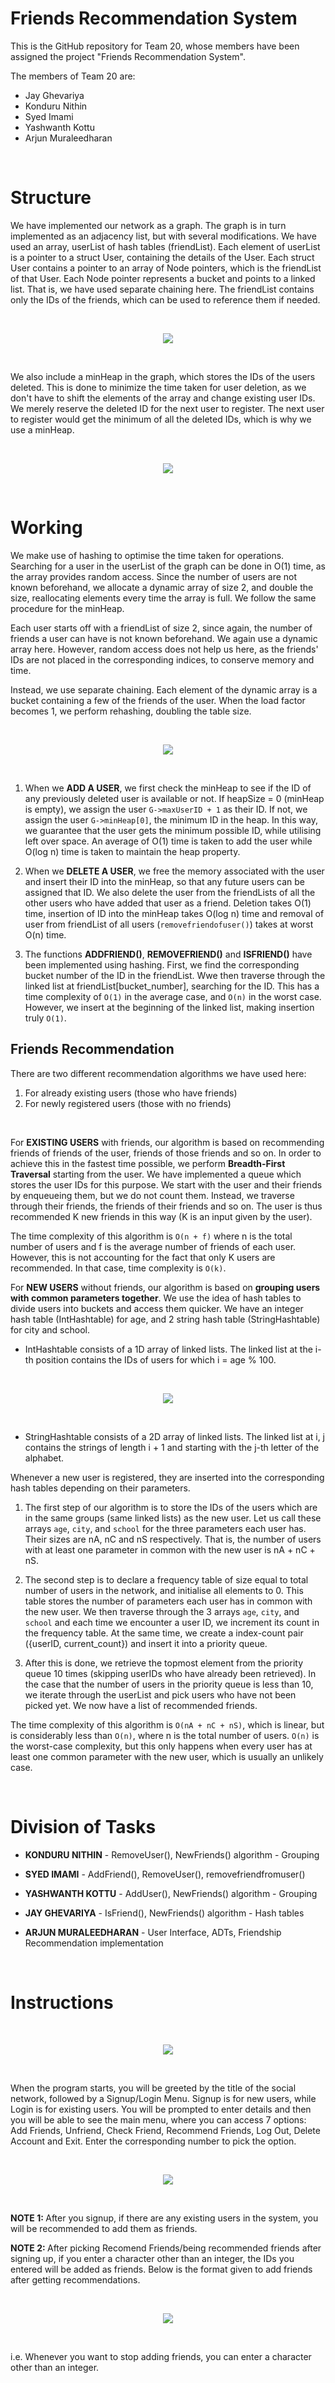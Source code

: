 # Friends Recommendation System

This is the GitHub repository for Team 20, whose members have been assigned the project "Friends Recommendation System". 

The members of Team 20 are: 

* Jay Ghevariya
* Konduru Nithin
* Syed Imami
* Yashwanth Kottu
* Arjun Muraleedharan

<br>

# Structure

We have implemented our network as a graph. The graph is in turn implemented as an adjacency list, but with several modifications. We have used an array, userList of hash tables (friendList). Each element of userList is a pointer to a struct User, containing the details of the User. Each struct User contains a pointer to an array of Node pointers, which is the friendList of that User. Each Node pointer represents a bucket and points to a linked list. That is, we have used separate chaining here. The friendList contains only the IDs of the friends, which can be used to reference them if needed.

<br>
<p align="center">
<img src="Images/Network.png">
</p>
<br>

We also include a minHeap in the graph, which stores the IDs of the users deleted. This is done to minimize the time taken for user deletion, as we don't have to shift the elements of the array and change existing user IDs. We merely reserve the deleted ID for the next user to register. The next user to register would get the minimum of all the deleted IDs, which is why we use a minHeap.

<br>
<p align="center">
<img src="Images/MinHeap.png">
</p>
<br>

# Working

We make use of hashing to optimise the time taken for operations. Searching for a user in the userList of the graph can be done in O(1) time, as the array provides random access. Since the number of users are not known beforehand, we allocate a dynamic array of size 2, and double the size, reallocating elements every time the array is full. We follow the same procedure for the minHeap.

Each user starts off with a friendList of size 2, since again, the number of friends a user can have is not known beforehand. We again use a dynamic array here. However, random access does not help us here, as the friends' IDs are not placed in the corresponding indices, to conserve memory and time. 

Instead, we use separate chaining. Each element of the dynamic array is a bucket containing a few of the friends of the user. When the load factor becomes 1, we perform rehashing, doubling the table size.

<br>
<p align="center">
<img src="Images/Rehashing.png">
</p>
<br>

1. When we <strong>ADD A USER</strong>, we first check the minHeap to see if the ID of any previously deleted user is available or not. If heapSize = 0 (minHeap is empty), we assign the user ```G->maxUserID + 1``` as their ID. If not, we assign the user ```G->minHeap[0]```, the minimum ID in the heap. In this way, we guarantee that the user gets the minimum possible ID, while utilising left over space. An average of O(1) time is taken to add the user while O(log n) time is taken to maintain the heap property.

2. When we <strong>DELETE A USER</strong>, we free the memory associated with the user and insert their ID into the minHeap, so that any future users can be assigned that ID. We also delete the user from the friendLists of all the other users who have added that user as a friend. Deletion takes O(1) time, insertion of ID into the minHeap takes O(log n) time and removal of user from friendList of all users (```removefriendofuser()```) takes at worst O(n) time.

3. The functions <strong>ADDFRIEND()</strong>, <strong>REMOVEFRIEND()</strong> and <strong>ISFRIEND()</strong> have been implemented using hashing. First, we find the corresponding bucket number of the ID in the friendList. Wwe then traverse through the linked list at friendList[bucket_number], searching for the ID. This has a time complexity of ```O(1)``` in the average case, and ```O(n)``` in the worst case. However, we insert at the beginning of the linked list, making insertion truly ```O(1)```.

## <strong>Friends Recommendation</strong>

There are two different recommendation algorithms we have used here:

1. For already existing users (those who have friends)
2. For newly registered users (those with no friends)

<br>

For <strong>EXISTING USERS</strong> with friends, our algorithm is based on recommending friends of friends of the user, friends of those friends and so on. In order to achieve this in the fastest time possible, we perform <strong>Breadth-First Traversal</strong> starting from the user. We have implemented a queue which stores the user IDs for this purpose. We start with the user and their friends by enqueueing them, but we do not count them. Instead, we traverse through their friends, the friends of their friends and so on. The user is thus recommended K new friends in this way (K is an input given by the user).

The time complexity of this algorithm is ```O(n + f)``` where n is the total number of users and f is the average number of friends of each user. However, this is not accounting for the fact that only K users are recommended. In that case, time complexity is ```O(k)```.

For <strong>NEW USERS</strong> without friends, our algorithm is based on <strong>grouping users with common parameters together</strong>. We use the idea of hash tables to divide users into buckets and access them quicker. We have an integer hash table (IntHashtable) for age, and 2 string hash table (StringHashtable) for city and school. 

* IntHashtable consists of a 1D array of linked lists. The linked list at the i-th position contains the IDs of users for which i = age % 100. 

<br>
<p align="center">
<img src="Images/StringHashtable.png">
</p>
<br>

* StringHashtable consists of a 2D array of linked lists. The linked list at i, j contains the strings of length i + 1 and starting with the j-th letter of the alphabet. 

Whenever a new user is registered, they are inserted into the corresponding hash tables depending on their parameters. 

1. The first step of our algorithm is to store the IDs of the users which are in the same groups (same linked lists) as the new user. Let us call these arrays ```age```, ```city```, and ```school``` for the three parameters each user has. Their sizes are nA, nC and nS respectively. That is, the number of users with at least one parameter in common with the new user is nA + nC + nS.

2. The second step is to declare a frequency table of size equal to total number of users in the network, and initialise all elements to 0. This table stores the number of parameters each user has in common with the new user. We then traverse through the 3 arrays ```age```, ```city```, and ```school``` and each time we encounter a user ID, we increment its count in the frequency table. At the same time, we create a index-count pair ({userID, current_count}) and insert it into a priority queue.

3. After this is done, we retrieve the topmost element from the priority queue 10 times (skipping userIDs who have already been retrieved). In the case that the number of users in the priority queue is less than 10, we iterate through the userList and pick users who have not been picked yet. We now have a list of recommended friends.

The time complexity of this algorithm is ```O(nA + nC + nS)```, which is linear, but is considerably less than ```O(n)```, where n is the total number of users. ```O(n)``` is the worst-case complexity, but this only happens when every user has at least one common parameter with the new user, which is usually an unlikely case.

<br>

# Division of Tasks

* <strong>KONDURU NITHIN</strong> - RemoveUser(), NewFriends() algorithm - Grouping

* <strong>SYED IMAMI</strong> - AddFriend(), RemoveUser(), removefriendfromuser()

* <strong>YASHWANTH KOTTU</strong> - AddUser(), NewFriends() algorithm - Grouping

* <strong>JAY GHEVARIYA</strong> - IsFriend(), NewFriends() algorithm - Hash tables

* <strong>ARJUN MURALEEDHARAN</strong> - User Interface, ADTs, Friendship Recommendation implementation

<br>

# Instructions

<br>
<p align="center">
<img src="Images/Demo_1.png">
</p>
<br>

When the program starts, you will be greeted by the title of the social network, followed by a Signup/Login Menu. Signup is for new users, while Login is for existing users. You will be prompted to enter details and then you will be able to see the main menu, where you can access 7 options: Add Friends, Unfriend, Check Friend, Recommend Friends, Log Out, Delete Account and Exit. Enter the corresponding number to pick the option.

<br>
<p align="center">
<img src="Images/Demo_2.png">
</p>
<br>

<strong>NOTE 1: </strong> After you signup, if there are any existing users in the system, you will be recommended to add them as friends.

<strong>NOTE 2: </strong> After picking Recomend Friends/being recommended friends after signing up, if you enter a character other than an integer, the IDs you entered will be added as friends. Below is the format given to add friends after getting recommendations.

<br>
<p align="center">
<img src="Images/Demo_3.png">
</p>
<br>

i.e. Whenever you want to stop adding friends, you can enter a character other than an integer.



